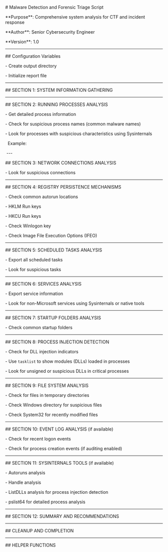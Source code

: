 \# Malware Detection and Forensic Triage Script



\*\*Purpose\*\*: Comprehensive system analysis for CTF and incident response  

\*\*Author\*\*: Senior Cybersecurity Engineer  

\*\*Version\*\*: 1.0



---



\## Configuration Variables

\- Create output directory

\- Initialize report file



---



\## SECTION 1: SYSTEM INFORMATION GATHERING



---



\## SECTION 2: RUNNING PROCESSES ANALYSIS



\- Get detailed process information

\- Check for suspicious process names (common malware names)

\- Look for processes with suspicious characteristics using Sysinternals  

&nbsp; Example:  

&nbsp;---



\## SECTION 3: NETWORK CONNECTIONS ANALYSIS



\- Look for suspicious connections



---



\## SECTION 4: REGISTRY PERSISTENCE MECHANISMS



\- Check common autorun locations

\- HKLM Run keys

\- HKCU Run keys

\- Check Winlogon key

\- Check Image File Execution Options (IFEO)



---



\## SECTION 5: SCHEDULED TASKS ANALYSIS



\- Export all scheduled tasks

\- Look for suspicious tasks



---



\## SECTION 6: SERVICES ANALYSIS



\- Export service information

\- Look for non-Microsoft services using Sysinternals or native tools



---



\## SECTION 7: STARTUP FOLDERS ANALYSIS



\- Check common startup folders



---



\## SECTION 8: PROCESS INJECTION DETECTION



\- Check for DLL injection indicators

\- Use `tasklist` to show modules (DLLs) loaded in processes

\- Look for unsigned or suspicious DLLs in critical processes



---



\## SECTION 9: FILE SYSTEM ANALYSIS



\- Check for files in temporary directories

\- Check Windows directory for suspicious files

\- Check System32 for recently modified files



---



\## SECTION 10: EVENT LOG ANALYSIS (if available)



\- Check for recent logon events

\- Check for process creation events (if auditing enabled)



---



\## SECTION 11: SYSINTERNALS TOOLS (if available)



\- Autoruns analysis

\- Handle analysis

\- ListDLLs analysis for process injection detection

\- pslist64 for detailed process analysis



---



\## SECTION 12: SUMMARY AND RECOMMENDATIONS



---



\## CLEANUP AND COMPLETION



---



\## HELPER FUNCTIONS



